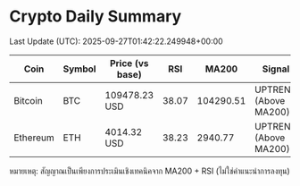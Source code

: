 # Crypto Daily Summary

Last Update (UTC): 2025-09-27T01:42:22.249948+00:00

| Coin | Symbol | Price (vs base) | RSI | MA200 | Signal |
|------|--------|------------------|-----|-------|--------|
| Bitcoin | BTC | 109478.23 USD | 38.07 | 104290.51 | UPTREND (Above MA200) |
| Ethereum | ETH | 4014.32 USD | 38.23 | 2940.77 | UPTREND (Above MA200) |

หมายเหตุ: สัญญาณเป็นเพียงการประเมินเชิงเทคนิคจาก MA200 + RSI (ไม่ใช่คำแนะนำการลงทุน)